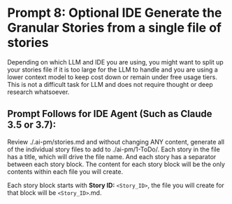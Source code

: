 # Prompt 8: Optional IDE Generate the Granular Stories from a single file of stories

Depending on which LLM and IDE you are using, you might want to split up your stories file if it is too large for the LLM to handle and you are using a lower context model to keep cost down or remain under free usage tiers. This is not a difficult task for LLM and does not require thought or deep research whatsoever.

## Prompt Follows for IDE Agent (Such as Claude 3.5 or 3.7):

Review ./.ai-pm/stories.md and without changing ANY content, generate all of the
individual story files to add to ./ai-pm/1-ToDo/. Each story in the file has a title, which will drive the file name. And each story has a separator between each story block. The content for each story block will be the only contents within each file you will create.

Each story block starts with **Story ID:** `<Story_ID>`, the file you will create for that block will be `<Story_ID>`.md.
